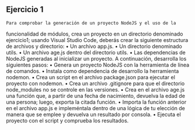 ## Ejercicio 1

    Para comprobar la generación de un proyecto NodeJS y el uso de la

funcionalidad de módulos, crea un proyecto en un directorio denominado ejercicio1; usando Visual Studio Code, deberás crear la siguiente
estructura de archivos y directorio:
• Un archivo app.js.
• Un directorio denominado utils.
• Un archivo age.js dentro del directorio utils.
• Las dependencias de NodeJS generadas al inicializar un proyecto.
A continuación, desarrolla los siguientes pasos:
• Genera un proyecto NodeJS con la herramienta de línea de comandos.
• Instala como dependencia de desarrollo la herramienta nodemon.
• Crea un script en el archivo package.json para ejecutar el proyecto
con nodemon.
• Crea un archivo .gitignore para que el directorio node_modules no
se controle en las versiones.
• Crea en el archivo age.js una función que, a partir de una fecha de
nacimiento, devuelva la edad de una persona; luego, exporta la citada función.
• Importa la función anterior en el archivo app.js e impleméntala dentro de una lógica de tu elección de manera que se emplee y devuelva
un resultado por consola.
• Ejecuta el proyecto con el script y comprueba los resultados.
